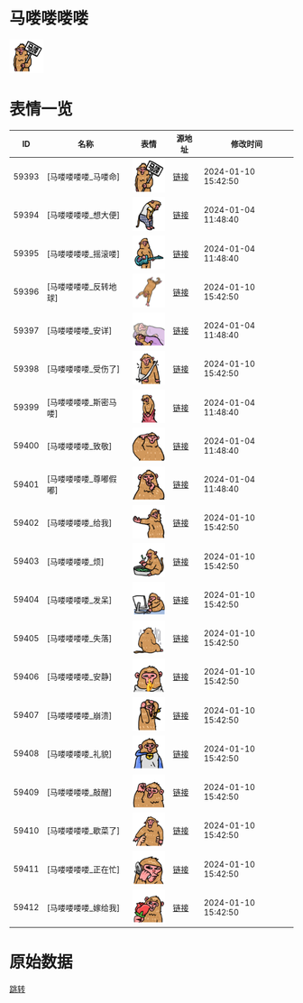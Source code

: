 # 马喽喽喽喽

<img src="./cover.png" height="60" alt="cover" />

# 表情一览

|ID|名称|表情|源地址|修改时间|
|----|----|----|----|----|
|59393|[马喽喽喽喽_马喽命]|<img src="./pic/059393_%5B马喽喽喽喽_马喽命%5D.png" height="60" alt="马喽命"/>|[链接](https://i0.hdslb.com/bfs/garb/db64da4b0f779b60561ecb36a0548d1e276e3f15.png)|2024-01-10 15:42:50|
|59394|[马喽喽喽喽_想大便]|<img src="./pic/059394_%5B马喽喽喽喽_想大便%5D.png" height="60" alt="想大便"/>|[链接](https://i0.hdslb.com/bfs/garb/0e7f8358ffcf4d65dabccfd58182170ec92330bb.png)|2024-01-04 11:48:40|
|59395|[马喽喽喽喽_摇滚喽]|<img src="./pic/059395_%5B马喽喽喽喽_摇滚喽%5D.png" height="60" alt="摇滚喽"/>|[链接](https://i0.hdslb.com/bfs/garb/fb659d4741dc1a88bc2884acd5b94a44e19c54a8.png)|2024-01-04 11:48:40|
|59396|[马喽喽喽喽_反转地球]|<img src="./pic/059396_%5B马喽喽喽喽_反转地球%5D.png" height="60" alt="反转地球"/>|[链接](https://i0.hdslb.com/bfs/garb/80cd30d9b9441ce1d107b91aa414dfc97c41d199.png)|2024-01-10 15:42:50|
|59397|[马喽喽喽喽_安详]|<img src="./pic/059397_%5B马喽喽喽喽_安详%5D.png" height="60" alt="安详"/>|[链接](https://i0.hdslb.com/bfs/garb/8bf8865dd1030743c7adcda6acb9641937baac2f.png)|2024-01-04 11:48:40|
|59398|[马喽喽喽喽_受伤了]|<img src="./pic/059398_%5B马喽喽喽喽_受伤了%5D.png" height="60" alt="受伤了"/>|[链接](https://i0.hdslb.com/bfs/garb/edc1c52f52db9eef0d93a6fe07005d9d4946935e.png)|2024-01-10 15:42:50|
|59399|[马喽喽喽喽_斯密马喽]|<img src="./pic/059399_%5B马喽喽喽喽_斯密马喽%5D.png" height="60" alt="斯密马喽"/>|[链接](https://i0.hdslb.com/bfs/garb/9db4daa97f8836dbadc0f8caa377cf0bf7620c54.png)|2024-01-04 11:48:40|
|59400|[马喽喽喽喽_致敬]|<img src="./pic/059400_%5B马喽喽喽喽_致敬%5D.png" height="60" alt="致敬"/>|[链接](https://i0.hdslb.com/bfs/garb/a0e68a1020988d109c2ea5f157302e95d1f8d624.png)|2024-01-04 11:48:40|
|59401|[马喽喽喽喽_尊嘟假嘟]|<img src="./pic/059401_%5B马喽喽喽喽_尊嘟假嘟%5D.png" height="60" alt="尊嘟假嘟"/>|[链接](https://i0.hdslb.com/bfs/garb/816e0ea6ea286b4b3d02bc7cfb6b297a7cc9ebf9.png)|2024-01-04 11:48:40|
|59402|[马喽喽喽喽_给我]|<img src="./pic/059402_%5B马喽喽喽喽_给我%5D.png" height="60" alt="给我"/>|[链接](https://i0.hdslb.com/bfs/garb/c48dc5787b70eb0992a49802f50612144463c4d0.png)|2024-01-10 15:42:50|
|59403|[马喽喽喽喽_烦]|<img src="./pic/059403_%5B马喽喽喽喽_烦%5D.png" height="60" alt="烦"/>|[链接](https://i0.hdslb.com/bfs/garb/f4d7557ec9e2ad9b91c4706d82151aa6ff481076.png)|2024-01-10 15:42:50|
|59404|[马喽喽喽喽_发呆]|<img src="./pic/059404_%5B马喽喽喽喽_发呆%5D.png" height="60" alt="发呆"/>|[链接](https://i0.hdslb.com/bfs/garb/46272e826fa82a5ae5cbb655cf134d6a808d11e1.png)|2024-01-10 15:42:50|
|59405|[马喽喽喽喽_失落]|<img src="./pic/059405_%5B马喽喽喽喽_失落%5D.png" height="60" alt="失落"/>|[链接](https://i0.hdslb.com/bfs/garb/0242f791858a4638e6a5fddd5c63b061a58d2f60.png)|2024-01-10 15:42:50|
|59406|[马喽喽喽喽_安静]|<img src="./pic/059406_%5B马喽喽喽喽_安静%5D.png" height="60" alt="安静"/>|[链接](https://i0.hdslb.com/bfs/garb/52133b62a1495bdf4e99105541c003a511e509e5.png)|2024-01-10 15:42:50|
|59407|[马喽喽喽喽_崩溃]|<img src="./pic/059407_%5B马喽喽喽喽_崩溃%5D.png" height="60" alt="崩溃"/>|[链接](https://i0.hdslb.com/bfs/garb/581eb5a9d49001fecfa7c60cf46c04a2732edc68.png)|2024-01-10 15:42:50|
|59408|[马喽喽喽喽_礼貌]|<img src="./pic/059408_%5B马喽喽喽喽_礼貌%5D.png" height="60" alt="礼貌"/>|[链接](https://i0.hdslb.com/bfs/garb/ff956541d13ea57f724dc3b8882a0674756e276c.png)|2024-01-10 15:42:50|
|59409|[马喽喽喽喽_敲醒]|<img src="./pic/059409_%5B马喽喽喽喽_敲醒%5D.png" height="60" alt="敲醒"/>|[链接](https://i0.hdslb.com/bfs/garb/c254a173052ff8253963e124f22a5fe3d3a10702.png)|2024-01-10 15:42:50|
|59410|[马喽喽喽喽_歇菜了]|<img src="./pic/059410_%5B马喽喽喽喽_歇菜了%5D.png" height="60" alt="歇菜了"/>|[链接](https://i0.hdslb.com/bfs/garb/a76f19b1589787d611c272a09613dee58e32c296.png)|2024-01-10 15:42:50|
|59411|[马喽喽喽喽_正在忙]|<img src="./pic/059411_%5B马喽喽喽喽_正在忙%5D.png" height="60" alt="正在忙"/>|[链接](https://i0.hdslb.com/bfs/garb/4a87cd3ac9b057581fd253b876bd61ae2b6486d5.png)|2024-01-10 15:42:50|
|59412|[马喽喽喽喽_嫁给我]|<img src="./pic/059412_%5B马喽喽喽喽_嫁给我%5D.png" height="60" alt="嫁给我"/>|[链接](https://i0.hdslb.com/bfs/garb/63e13ffa57d6537c79d980fec395e13e7bbd0368.png)|2024-01-10 15:42:50|

# 原始数据

[跳转](./raw.json)

